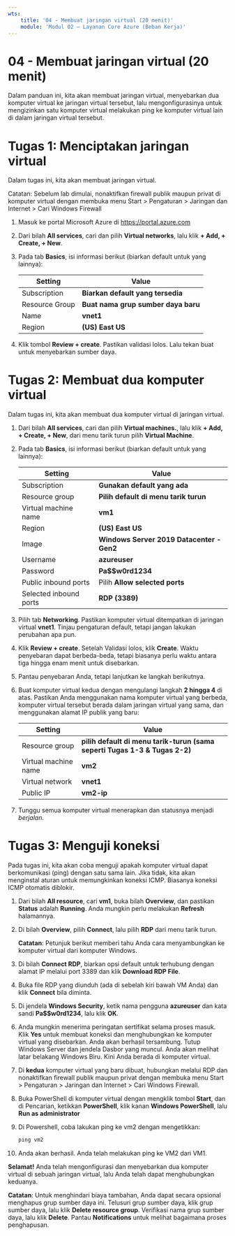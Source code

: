 ```yaml
---
wts:
    title: '04 - Membuat jaringan virtual (20 menit)'
    module: 'Modul 02 – Layanan Core Azure (Beban Kerja)'
---
```

# 04 - Membuat jaringan virtual (20 menit)

Dalam panduan ini, kita akan membuat jaringan virtual, menyebarkan dua komputer virtual ke jaringan virtual tersebut, lalu mengonfigurasinya untuk mengizinkan satu komputer virtual melakukan ping ke komputer virtual lain di dalam jaringan virtual tersebut.

# Tugas 1: Menciptakan jaringan virtual 

Dalam tugas ini, kita akan membuat jaringan virtual. 

Catatan: Sebelum lab dimulai, nonaktifkan firewall publik maupun privat di komputer virtual dengan membuka menu Start > Pengaturan > Jaringan dan Internet > Cari Windows Firewall

1. Masuk ke portal Microsoft Azure di <a href="https://portal.azure.com" target="_blank"><span style="color: #0066cc;" color="#0066cc">https://portal.azure.com</span></a>

2. Dari bilah **All services**, cari dan pilih **Virtual networks**, lalu klik **+ Add, + Create, + New**. 

3. Pada tab **Basics**, isi informasi berikut (biarkan default untuk yang lainnya):

    | Setting | Value | 
    | --- | --- |
    | Subscription | **Biarkan default yang tersedia** |
    | Resource Group | **Buat nama grup sumber daya baru** |
    | Name | **vnet1** |
    | Region | **(US) East US** |
    
   
4. Klik tombol **Review + create**. Pastikan validasi lolos. Lalu tekan buat untuk menyebarkan sumber daya.


# Tugas 2: Membuat dua komputer virtual

Dalam tugas ini, kita akan membuat dua komputer virtual di jaringan virtual. 

1. Dari bilah **All services**, cari dan pilih **Virtual machines.**, lalu klik **+ Add, + Create, + New**, dari menu tarik turun pilih **Virtual Machine**. 

2. Pada tab **Basics**, isi informasi berikut (biarkan default untuk yang lainnya):

   | Setting | Value | 
   | --- | --- |
   | Subscription | **Gunakan default yang ada** |
   | Resource group |  **Pilih default di menu tarik turun** |
   | Virtual machine name | **vm1**|
   | Region | **(US) East US** |
   | Image | **Windows Server 2019 Datacenter - Gen2** |
   | Username| **azureuser** |
   | Password| **Pa$$w0rd1234** |
   | Public inbound ports| Pilih **Allow selected ports**  |
   | Selected inbound ports| **RDP (3389)** |
   

3. Pilih tab **Networking**. Pastikan komputer virtual ditempatkan di jaringan virtual **vnet1**. Tinjau pengaturan default, tetapi jangan lakukan perubahan apa pun. 

4. Klik **Review + create**. Setelah Validasi lolos, klik **Create**. Waktu penyebaran dapat berbeda-beda, tetapi biasanya perlu waktu antara tiga hingga enam menit untuk disebarkan.

5. Pantau penyebaran Anda, tetapi lanjutkan ke langkah berikutnya. 

6. Buat komputer virtual kedua dengan mengulangi langkah **2 hingga 4** di atas. Pastikan Anda menggunakan nama komputer virtual yang berbeda, komputer virtual tersebut berada dalam jaringan virtual yang sama, dan menggunakan alamat IP publik yang baru:

    | Setting | Value |
    | --- | --- |
    | Resource group | **pilih default di menu tarik-turun (sama seperti Tugas 1-3 & Tugas 2-2)** |
    | Virtual machine name |  **vm2** |
    | Virtual network | **vnet1** |
    | Public IP | **vm2-ip** |

7. Tunggu semua komputer virtual menerapkan dan statusnya menjadi *berjalan*.

# Tugas 3: Menguji koneksi 

Pada tugas ini, kita akan coba menguji apakah komputer virtual dapat berkomunikasi (ping) dengan satu sama lain. Jika tidak, kita akan menginstal aturan untuk memungkinkan koneksi ICMP. Biasanya koneksi ICMP otomatis diblokir.

1. Dari bilah **All resource**, cari **vm1**, buka bilah **Overview**, dan pastikan **Status** adalah **Running**. Anda mungkin perlu melakukan **Refresh** halamannya.

2. Di bilah **Overview**, pilih **Connect**, lalu pilih **RDP** dari menu tarik turun.

    **Catatan**: Petunjuk berikut memberi tahu Anda cara menyambungkan ke komputer virtual dari komputer Windows. 

3. Di bilah **Connect RDP**, biarkan opsi default untuk terhubung dengan alamat IP melalui port 3389 dan klik **Download RDP File**.

4. Buka file RDP yang diunduh (ada di sebelah kiri bawah VM Anda) dan klik **Connect** bila diminta. 

5. Di jendela **Windows Security**, ketik nama pengguna **azureuser** dan kata sandi **Pa$$w0rd1234**, lalu klik **OK**.

6. Anda mungkin menerima peringatan sertifikat selama proses masuk. Klik **Yes** untuk membuat koneksi dan menghubungkan ke komputer virtual yang disebarkan. Anda akan berhasil tersambung. Tutup Windows Server dan jendela Dasbor yang muncul. Anda akan melihat latar belakang Windows Biru. Kini Anda berada di komputer virtual.

7. Di **kedua** komputer virtual yang baru dibuat, hubungkan melalui RDP dan nonaktifkan firewall publik maupun privat dengan membuka menu Start > Pengaturan > Jaringan dan Internet > Cari Windows Firewall.

8. Buka PowerShell di komputer virtual dengan mengklik tombol **Start**, dan di Pencarian, ketikkan **PowerShell**, klik kanan **Windows PowerShell**, lalu **Run as administrator**

9. Di Powershell, coba lakukan ping ke vm2 dengan mengetikkan:

   ```PowerShell
   ping vm2
   ```

 10. Anda akan berhasil. Anda telah melakukan ping ke VM2 dari VM1.


**Selamat!** Anda telah mengonfigurasi dan menyebarkan dua komputer virtual di sebuah jaringan virtual, lalu Anda telah dapat menghubungkan keduanya.

**Catatan**: Untuk menghindari biaya tambahan, Anda dapat secara opsional menghapus grup sumber daya ini. Telusuri grup sumber daya, klik grup sumber daya, lalu klik **Delete resource group**. Verifikasi nama grup sumber daya, lalu klik **Delete**. Pantau **Notifications** untuk melihat bagaimana proses penghapusan.
